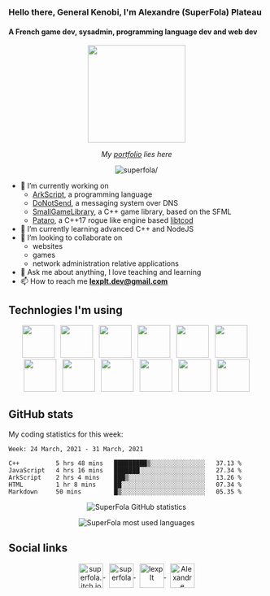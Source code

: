 ### Hello there, General Kenobi, I'm Alexandre (SuperFola) Plateau
#### A French game dev, sysadmin, programming language dev and web dev

<p align="center">
    <a href="https://superfola.github.io/"><img src=/cross_process-0.5-circle.gif width="192px" /></a>
</p>
<p align="center">
    <i>My <a href="https://superfola.github.io/">portfolio</a> lies here</i>
</p>

<p align="center">
    <img src=https://komarev.com/ghpvc/?username=superfola&color=blueviolet&style=flat-square alt=superfola/>
</p>

<p>
    <ul>
        <li>🔭 I’m currently working on
            <ul>
                <li><a href=https://github.com/ArkScript-lang/Ark>ArkScript</a>, a programming language</li>
                <li><a href=https://github.com/SuperFola/DoNotSend>DoNotSend</a>, a messaging system over DNS</li>
                <li><a href=https://github.com/SuperFola/SmallGameLibrary>SmallGameLibrary</a>, a C++ game library, based on the SFML</li>
                <li><a href=https://github.com/SuperFola/Pataro>Pataro</a>, a C++17 rogue like engine based <a href=https://github.com/libtcod/libtcod>libtcod</a></li>
            </ul>
        </li>
        <li>🌱 I’m currently learning advanced C++ and NodeJS</li>
        <li>👯 I’m looking to collaborate on
            <ul>
                <li>websites</li>
                <li>games</li>
                <li>network administration relative applications</li>
            </ul>
        </li>
        <li>💬 Ask me about anything, I love teaching and learning</li>
        <li>📫 How to reach me <strong><a href=mailto:lexplt.dev@gmail.com>lexplt.dev@gmail.com</a></strong></li>
    </ul>
</p>

## Technlogies I'm using
<p align="center">
    <img width="64px" src="c-lang.png" />&nbsp;&nbsp;
    <img width="64px" src="cpp-lang.png" />&nbsp;&nbsp;
    <img width="64px" src="python-lang.png" />&nbsp;&nbsp;
    <img width="64px" src="nasm-lang.png" />&nbsp;&nbsp;
    <img width="64px" src="docker.png" />&nbsp;&nbsp;
    <img width="64px" src="bootstrap.png" />&nbsp;&nbsp;
    <img width="64px" src="html-lang.png" />&nbsp;&nbsp;
    <img width="64px" src="css-lang.png" />&nbsp;&nbsp;
    <img width="64px" src="js-lang.png" />&nbsp;&nbsp;
    <img width="64px" src="nodejs.png" />&nbsp;&nbsp;
    <img width="64px" src="vuejs.png" />&nbsp;&nbsp;
    <img width="64px" src="php-lang.png" />
</p>

## GitHub stats

My coding statistics for this week:
<!--START_SECTION:waka-->
```text
Week: 24 March, 2021 - 31 March, 2021

C++          5 hrs 48 mins   █████████▒░░░░░░░░░░░░░░░   37.13 % 
JavaScript   4 hrs 16 mins   ███████░░░░░░░░░░░░░░░░░░   27.34 % 
ArkScript    2 hrs 4 mins    ███▒░░░░░░░░░░░░░░░░░░░░░   13.26 % 
HTML         1 hr 8 mins     ██░░░░░░░░░░░░░░░░░░░░░░░   07.34 % 
Markdown     50 mins         █▒░░░░░░░░░░░░░░░░░░░░░░░   05.35 % 
```
<!--END_SECTION:waka-->
<p align="center">
    <img src=https://github-readme-stats.superfola.vercel.app/api?username=SuperFola&show_icons=true&count_private=true&theme=synthwave&include_all_commits=true alt="SuperFola GitHub statistics" />
</p>
<p align="center">
    <img src=https://github-readme-stats.superfola.vercel.app/api/top-langs/?username=SuperFola&layout=compact alt="SuperFola most used languages" />
</p>

## Social links
<p align="center">
    <a href=https://superfola.github.io target="blank">
        <img align="center" src=https://cdn.jsdelivr.net/npm/simple-icons@3.0.1/icons/itch-dot-io.svg alt="superfola.itch.io" height="48px" />
    </a>
    &nbsp;
    <a href=https://dev.to/superfola target="blank">
        <img align="center" src=https://cdn.jsdelivr.net/npm/simple-icons@3.0.1/icons/dev-dot-to.svg alt="superfola" height="48px" />
    </a>
    &nbsp;
    <a href=https://twitter.com/lexplt target="blank">
        <img align="center" src=https://cdn.jsdelivr.net/npm/simple-icons@3.0.1/icons/twitter.svg alt="lexplt" height="48px" />
    </a>
    &nbsp;
    <a href=https://www.linkedin.com/in/alexandre-plateau-12f target="blank">
        <img align="center" src=https://cdn.jsdelivr.net/npm/simple-icons@3.0.1/icons/linkedin.svg alt="Alexandre Plateau" height="48px" />
    </a>
</p>
